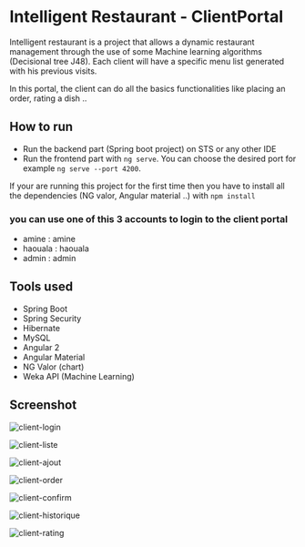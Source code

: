# Intelligent Restaurant - ClientPortal

Intelligent restaurant is a project that allows a dynamic restaurant management through the use of some Machine learning algorithms (Decisional tree J48). Each client will have a specific menu list generated with his previous visits.

In this portal, the client can do all the basics functionalities like placing an order, rating a dish .. 

## How to run

- Run the backend part (Spring boot project) on STS or any other IDE
- Run the frontend part with `ng serve`. You can choose the desired port for example `ng serve --port 4200`.

If your are running this project for the first time then you have to install all the dependencies (NG valor, Angular material ..) with `npm install`

### you can use one of this 3 accounts to login to the client portal 

- amine : amine
- haouala : haouala
- admin : admin

## Tools used

- Spring Boot
- Spring Security
- Hibernate
- MySQL
- Angular 2
- Angular Material
- NG Valor (chart)
- Weka API (Machine Learning)

## Screenshot

![client-login](https://user-images.githubusercontent.com/17054973/31073141-010fe554-a76b-11e7-92b8-b7966cac17ec.jpg)

![client-liste](https://user-images.githubusercontent.com/17054973/31073148-088ab7e6-a76b-11e7-9e8f-455ed507dbbe.jpg)

![client-ajout](https://user-images.githubusercontent.com/17054973/31073162-124b60be-a76b-11e7-9c4c-05dd8240d99a.jpg)

![client-order](https://user-images.githubusercontent.com/17054973/31073170-185a3232-a76b-11e7-92d2-a74708655e32.jpg)

![client-confirm](https://user-images.githubusercontent.com/17054973/31073174-1dba06c6-a76b-11e7-9b3e-8045ade80068.jpg)

![client-historique](https://user-images.githubusercontent.com/17054973/31073180-22299ba4-a76b-11e7-82cc-6df3008dc648.jpg)

![client-rating](https://user-images.githubusercontent.com/17054973/31073185-28815136-a76b-11e7-9846-6ab0881209cc.jpg)











